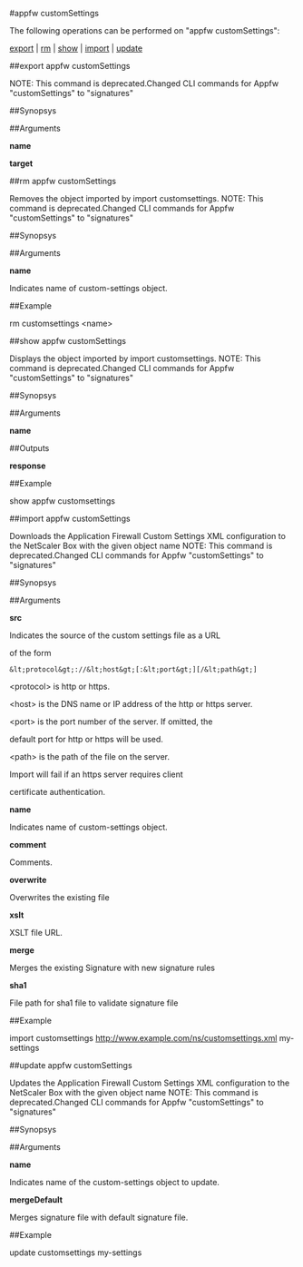 #appfw customSettings

The following operations can be performed on "appfw customSettings":


[export](#export-appfw-customsettings) | [rm](#rm-appfw-customsettings) | [show](#show-appfw-customsettings) | [import](#import-appfw-customsettings) | [update](#update-appfw-customsettings)

##export appfw customSettings

 NOTE: This command is deprecated.Changed CLI commands for Appfw "customSettings" to "signatures"


##Synopsys




##Arguments

<b>name</b>

<b>target</b>



##rm appfw customSettings

Removes the object imported by import customsettings. NOTE: This command is deprecated.Changed CLI commands for Appfw "customSettings" to "signatures"


##Synopsys




##Arguments

<b>name</b>
Indicates name of custom-settings object.



##Example

rm customsettings &lt;name&gt;

##show appfw customSettings

Displays the object imported by import customsettings. NOTE: This command is deprecated.Changed CLI commands for Appfw "customSettings" to "signatures"


##Synopsys




##Arguments

<b>name</b>



##Outputs

<b>response</b>



##Example

show appfw customsettings

##import appfw customSettings

Downloads the Application Firewall Custom Settings XML configuration to the NetScaler Box with the given object name NOTE: This command is deprecated.Changed CLI commands for Appfw "customSettings" to "signatures"


##Synopsys




##Arguments

<b>src</b>
Indicates the source of the custom settings file as a URL
of the form
    &lt;protocol&gt;://&lt;host&gt;[:&lt;port&gt;][/&lt;path&gt;]
&lt;protocol&gt; is http or https.
&lt;host&gt; is the DNS name or IP address of the http or https server.
&lt;port&gt; is the port number of the server. If omitted, the
default port for http or https will be used.
&lt;path&gt; is the path of the file on the server.
Import will fail if an https server requires client
certificate authentication.

<b>name</b>
Indicates name of custom-settings object.

<b>comment</b>
Comments.

<b>overwrite</b>
Overwrites the existing file

<b>xslt</b>
XSLT file URL.

<b>merge</b>
Merges the existing Signature with new signature rules

<b>sha1</b>
File path for sha1 file to validate signature file



##Example

import customsettings http://www.example.com/ns/customsettings.xml my-settings

##update appfw customSettings

Updates the Application Firewall Custom Settings XML configuration to the NetScaler Box with the given object name NOTE: This command is deprecated.Changed CLI commands for Appfw "customSettings" to "signatures"


##Synopsys




##Arguments

<b>name</b>
Indicates name of the custom-settings object to update.

<b>mergeDefault</b>
Merges signature file with default signature file.



##Example

update customsettings my-settings


